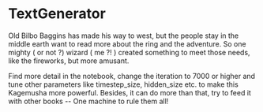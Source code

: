 # TextGenerator

Old Bilbo Baggins has made his way to west, but the people stay in the middle earth want to read more about the ring and the adventure. So one mighty ( or not ?) wizard ( me ?! ) created something to meet those needs, like the fireworks, but more amusant. 

Find more detail in the notebook, change the iteration to 7000 or higher and tune other parameters like timestep_size, hidden_size etc. to make this Kagemusha more powerful. Besides, it can do more than that, try to feed it with other books -- One machine to rule them all!   

